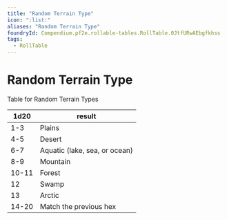 ```yaml
---
title: "Random Terrain Type"
icon: ":list:"
aliases: "Random Terrain Type"
foundryId: Compendium.pf2e.rollable-tables.RollTable.0JtfURwAEbgfkhss
tags:
  - RollTable
---
```


# Random Terrain Type
Table for Random Terrain Types

| 1d20 | result |
|------|--------|
| 1-3 | Plains |
| 4-5 | Desert |
| 6-7 | Aquatic (lake, sea, or ocean) |
| 8-9 | Mountain |
| 10-11 | Forest |
| 12 | Swamp |
| 13 | Arctic |
| 14-20 | Match the previous hex |
